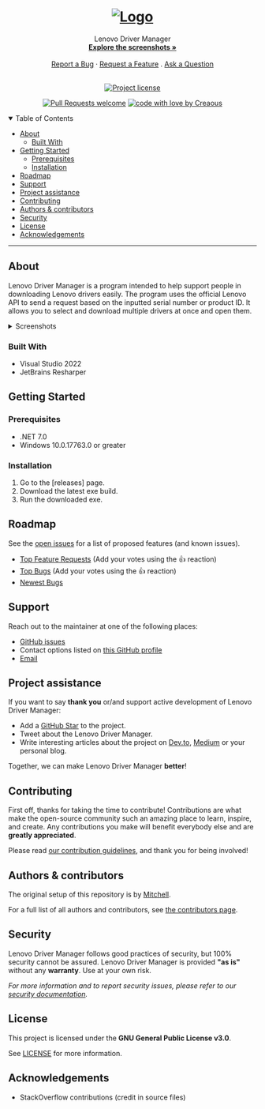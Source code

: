 <h1 align="center">
  <a href="https://github.com/Creaous/LenovoDriverManager">
    <img src="/docs/Logo.png" alt="Logo" width="100" height="100">
  </a>
</h1>

<div align="center">
  Lenovo Driver Manager
  <br />
  <a href="#about"><strong>Explore the screenshots »</strong></a>
  <br />
  <br />
  <a href="https://github.com/Creaous/LenovoDriverManager/issues/new?assignees=&labels=bug&template=01_BUG_REPORT.md&title=bug%3A+">Report a Bug</a>
  ·
  <a href="https://github.com/Creaous/LenovoDriverManager/issues/new?assignees=&labels=enhancement&template=02_FEATURE_REQUEST.md&title=feat%3A+">Request a Feature</a>
  .
  <a href="https://github.com/Creaous/LenovoDriverManager/issues/new?assignees=&labels=question&template=04_SUPPORT_QUESTION.md&title=support%3A+">Ask a Question</a>
</div>

<div align="center">
<br />

[![Project license](https://img.shields.io/github/license/Creaous/LenovoDriverManager.svg?style=flat-square)](LICENSE)

[![Pull Requests welcome](https://img.shields.io/badge/PRs-welcome-ff69b4.svg?style=flat-square)](https://github.com/Creaous/LenovoDriverManager/issues?q=is%3Aissue+is%3Aopen+label%3A%22help+wanted%22)
[![code with love by Creaous](https://img.shields.io/badge/%3C%2F%3E%20with%20%E2%99%A5%20by-Creaous-ff1414.svg?style=flat-square)](https://github.com/Creaous)

</div>

<details open="open">
<summary>Table of Contents</summary>

- [About](#about)
  - [Built With](#built-with)
- [Getting Started](#getting-started)
  - [Prerequisites](#prerequisites)
  - [Installation](#installation)
- [Roadmap](#roadmap)
- [Support](#support)
- [Project assistance](#project-assistance)
- [Contributing](#contributing)
- [Authors & contributors](#authors--contributors)
- [Security](#security)
- [License](#license)
- [Acknowledgements](#acknowledgements)

</details>

---

## About

Lenovo Driver Manager is a program intended to help support people in downloading Lenovo drivers easily. The program uses the official Lenovo API to send a request based on the inputted serial number or product ID. It allows you to select and download multiple drivers at once and open them.

<details>
<summary>Screenshots</summary>
<br>

|                               Start                          |                               Driver List                                |                               Downloads                              |                               Settings                             |
| :----------------------------------------------------------: | :----------------------------------------------------------------------: | :------------------------------------------------------------------: | :----------------------------------------------------------------: |
| <img src="docs/images/start.png" title="Start" width="100%"> | <img src="docs/images/driver-list.png" title="Driver List" width="100%"> | <img src="docs/images/downloads.png" title="Downloads" width="100%"> | <img src="docs/images/settings.png" title="Settings" width="100%"> |

</details>

### Built With

- Visual Studio 2022
- JetBrains Resharper

## Getting Started

### Prerequisites

- .NET 7.0
- Windows 10.0.17763.0 or greater

### Installation

1. Go to the [releases] page.
2. Download the latest exe build.
3. Run the downloaded exe.

## Roadmap

See the [open issues](https://github.com/Creaous/LenovoDriverManager/issues) for a list of proposed features (and known issues).

- [Top Feature Requests](https://github.com/Creaous/LenovoDriverManager/issues?q=label%3Aenhancement+is%3Aopen+sort%3Areactions-%2B1-desc) (Add your votes using the 👍 reaction)
- [Top Bugs](https://github.com/Creaous/LenovoDriverManager/issues?q=is%3Aissue+is%3Aopen+label%3Abug+sort%3Areactions-%2B1-desc) (Add your votes using the 👍 reaction)
- [Newest Bugs](https://github.com/Creaous/LenovoDriverManager/issues?q=is%3Aopen+is%3Aissue+label%3Abug)

## Support

Reach out to the maintainer at one of the following places:

- [GitHub issues](https://github.com/Creaous/LenovoDriverManager/issues/new?assignees=&labels=question&template=04_SUPPORT_QUESTION.md&title=support%3A+)
- Contact options listed on [this GitHub profile](https://github.com/Creaous)
- [Email](mailto:m@creaous.net)

## Project assistance

If you want to say **thank you** or/and support active development of Lenovo Driver Manager:

- Add a [GitHub Star](https://github.com/Creaous/LenovoDriverManager) to the project.
- Tweet about the Lenovo Driver Manager.
- Write interesting articles about the project on [Dev.to](https://dev.to/), [Medium](https://medium.com/) or your personal blog.

Together, we can make Lenovo Driver Manager **better**!

## Contributing

First off, thanks for taking the time to contribute! Contributions are what make the open-source community such an amazing place to learn, inspire, and create. Any contributions you make will benefit everybody else and are **greatly appreciated**.


Please read [our contribution guidelines](docs/CONTRIBUTING.md), and thank you for being involved!

## Authors & contributors

The original setup of this repository is by [Mitchell](https://github.com/Creaous).

For a full list of all authors and contributors, see [the contributors page](https://github.com/Creaous/LenovoDriverManager/contributors).

## Security

Lenovo Driver Manager follows good practices of security, but 100% security cannot be assured.
Lenovo Driver Manager is provided **"as is"** without any **warranty**. Use at your own risk.

_For more information and to report security issues, please refer to our [security documentation](docs/SECURITY.md)._

## License

This project is licensed under the **GNU General Public License v3.0**.

See [LICENSE](LICENSE) for more information.

## Acknowledgements

- StackOverflow contributions (credit in source files)
